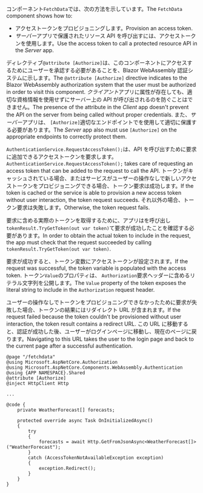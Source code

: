 <span data-ttu-id="2b137-101">コンポーネント`FetchData`では、次の方法を示しています。</span><span class="sxs-lookup"><span data-stu-id="2b137-101">The `FetchData` component shows how to:</span></span>

* <span data-ttu-id="2b137-102">アクセストークンをプロビジョニングします。</span><span class="sxs-lookup"><span data-stu-id="2b137-102">Provision an access token.</span></span>
* <span data-ttu-id="2b137-103">*サーバー*アプリで保護されたリソース API を呼び出すには、アクセストークンを使用します。</span><span class="sxs-lookup"><span data-stu-id="2b137-103">Use the access token to call a protected resource API in the *Server* app.</span></span>

<span data-ttu-id="2b137-104">ディレクティブ`@attribute [Authorize]`は、このコンポーネントにアクセスするためにユーザーを承認する必要があることを、Blazor WebAssembly 認証システムに示します。</span><span class="sxs-lookup"><span data-stu-id="2b137-104">The `@attribute [Authorize]` directive indicates to the Blazor WebAssembly authorization system that the user must be authorized in order to visit this component.</span></span> <span data-ttu-id="2b137-105">*クライアント*アプリに属性が存在しても、適切な資格情報を使用せずにサーバー上の API が呼び出されるのを防ぐことはできません。</span><span class="sxs-lookup"><span data-stu-id="2b137-105">The presence of the attribute in the *Client* app doesn't prevent the API on the server from being called without proper credentials.</span></span> <span data-ttu-id="2b137-106">また、*サーバー*アプリは、 `[Authorize]`適切なエンドポイントでを使用して適切に保護する必要があります。</span><span class="sxs-lookup"><span data-stu-id="2b137-106">The *Server* app also must use `[Authorize]` on the appropriate endpoints to correctly protect them.</span></span>

<span data-ttu-id="2b137-107">`AuthenticationService.RequestAccessToken();`は、API を呼び出すために要求に追加できるアクセストークンを要求します。</span><span class="sxs-lookup"><span data-stu-id="2b137-107">`AuthenticationService.RequestAccessToken();` takes care of requesting an access token that can be added to the request to call the API.</span></span> <span data-ttu-id="2b137-108">トークンがキャッシュされている場合、またはサービスがユーザーの操作なしで新しいアクセストークンをプロビジョニングできる場合、トークン要求は成功します。</span><span class="sxs-lookup"><span data-stu-id="2b137-108">If the token is cached or the service is able to provision a new access token without user interaction, the token request succeeds.</span></span> <span data-ttu-id="2b137-109">それ以外の場合、トークン要求は失敗します。</span><span class="sxs-lookup"><span data-stu-id="2b137-109">Otherwise, the token request fails.</span></span>

<span data-ttu-id="2b137-110">要求に含める実際のトークンを取得するために、アプリはを呼び出し`tokenResult.TryGetToken(out var token)`て要求が成功したことを確認する必要があります。</span><span class="sxs-lookup"><span data-stu-id="2b137-110">In order to obtain the actual token to include in the request, the app must check that the request succeeded by calling `tokenResult.TryGetToken(out var token)`.</span></span> 

<span data-ttu-id="2b137-111">要求が成功すると、トークン変数にアクセストークンが設定されます。</span><span class="sxs-lookup"><span data-stu-id="2b137-111">If the request was successful, the token variable is populated with the access token.</span></span> <span data-ttu-id="2b137-112">トークン`Value`のプロパティは、 `Authorization`要求ヘッダーに含めるリテラル文字列を公開します。</span><span class="sxs-lookup"><span data-stu-id="2b137-112">The `Value` property of the token exposes the literal string to include in the `Authorization` request header.</span></span>

<span data-ttu-id="2b137-113">ユーザーの操作なしでトークンをプロビジョニングできなかったために要求が失敗した場合、トークンの結果にはリダイレクト URL が含まれます。</span><span class="sxs-lookup"><span data-stu-id="2b137-113">If the request failed because the token couldn't be provisioned without user interaction, the token result contains a redirect URL.</span></span> <span data-ttu-id="2b137-114">この URL に移動すると、認証が成功した後、ユーザーがログインページに移動し、現在のページに戻ります。</span><span class="sxs-lookup"><span data-stu-id="2b137-114">Navigating to this URL takes the user to the login page and back to the current page after a successful authentication.</span></span>

```razor
@page "/fetchdata"
@using Microsoft.AspNetCore.Authorization
@using Microsoft.AspNetCore.Components.WebAssembly.Authentication
@using {APP NAMESPACE}.Shared
@attribute [Authorize]
@inject HttpClient Http

...

@code {
    private WeatherForecast[] forecasts;

    protected override async Task OnInitializedAsync()
    {
        try
        {
            forecasts = await Http.GetFromJsonAsync<WeatherForecast[]>("WeatherForecast");
        }
        catch (AccessTokenNotAvailableException exception)
        {
            exception.Redirect();
        }
    }
}
```
